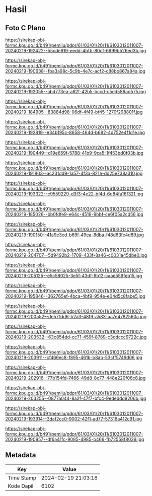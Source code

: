 # Hasil

## Foto C Plano

https://sirekap-obj-formc.kpu.go.id/b491/pemilu/pdpr/61/03/01/20/11/6103012011007-20240219-192422--55cde919-eedd-4bfb-80cf-6999b526ed3b.jpg

https://sirekap-obj-formc.kpu.go.id/b491/pemilu/pdpr/61/03/01/20/11/6103012011007-20240219-190638--fba3a98c-5c9b-4e7c-acf2-c88bb867a84a.jpg

https://sirekap-obj-formc.kpu.go.id/b491/pemilu/pdpr/61/03/01/20/11/6103012011007-20240219-192055--abd773ea-a62f-42b5-bccd-c5ed586ad575.jpg

https://sirekap-obj-formc.kpu.go.id/b491/pemilu/pdpr/61/03/01/20/11/6103012011007-20240219-184905--83884d98-06df-4f49-bf45-1270f298801f.jpg

https://sirekap-obj-formc.kpu.go.id/b491/pemilu/pdpr/61/03/01/20/11/6103012011007-20240219-192819--e34b195c-8658-464d-b682-4d752e4f1d1e.jpg

https://sirekap-obj-formc.kpu.go.id/b491/pemilu/pdpr/61/03/01/20/11/6103012011007-20240219-190449--d19e659f-5788-41b9-9ca5-1f453bd0f03b.jpg

https://sirekap-obj-formc.kpu.go.id/b491/pemilu/pdpr/61/03/01/20/11/6103012011007-20240219-191803--ac231dd9-1a57-4f3a-821e-dd25e738a310.jpg

https://sirekap-obj-formc.kpu.go.id/b491/pemilu/pdpr/61/03/01/20/11/6103012011007-20240219-193322--c9559229-d3f3-4e22-bf4d-6d84fa16f321.jpg

https://sirekap-obj-formc.kpu.go.id/b491/pemilu/pdpr/61/03/01/20/11/6103012011007-20240219-185026--bb0fdfe9-e64c-4519-9bbf-ce6f05a2cd56.jpg

https://sirekap-obj-formc.kpu.go.id/b491/pemilu/pdpr/61/03/01/20/11/6103012011007-20240219-190150--41a9e3cd-b69f-49ea-8dba-f48d63fc4d89.jpg

https://sirekap-obj-formc.kpu.go.id/b491/pemilu/pdpr/61/03/01/20/11/6103012011007-20240219-204707--5d9492b2-1709-433f-8a46-c0031a45dbe0.jpg

https://sirekap-obj-formc.kpu.go.id/b491/pemilu/pdpr/61/03/01/20/11/6103012011007-20240219-205125--e5c58025-3e5f-43df-9b12-caae559feb15.jpg

https://sirekap-obj-formc.kpu.go.id/b491/pemilu/pdpr/61/03/01/20/11/6103012011007-20240219-195846--362765ef-4bca-4bf9-954e-e04d5c8fabe5.jpg

https://sirekap-obj-formc.kpu.go.id/b491/pemilu/pdpr/61/03/01/20/11/6103012011007-20240219-200552--de571dd6-b2a3-48f9-a583-aa7e4782560a.jpg

https://sirekap-obj-formc.kpu.go.id/b491/pemilu/pdpr/61/03/01/20/11/6103012011007-20240219-203532--63c854dd-cc71-459f-8789-c3ddccc9722c.jpg

https://sirekap-obj-formc.kpu.go.id/b491/pemilu/pdpr/61/03/01/20/11/6103012011007-20240219-203911--cf466ec8-f895-461b-b8ab-53cff5749d06.jpg

https://sirekap-obj-formc.kpu.go.id/b491/pemilu/pdpr/61/03/01/20/11/6103012011007-20240219-202916--77b154fd-7466-49d8-8c77-448e220f06c8.jpg

https://sirekap-obj-formc.kpu.go.id/b491/pemilu/pdpr/61/03/01/20/11/6103012011007-20240219-203255--0877a044-8a2f-47f7-bfc4-9ededdd9206b.jpg

https://sirekap-obj-formc.kpu.go.id/b491/pemilu/pdpr/61/03/01/20/11/6103012011007-20240219-193914--3daf2cc0-9002-42f1-ad77-57316a412c91.jpg

https://sirekap-obj-formc.kpu.go.id/b491/pemilu/pdpr/61/03/01/20/11/6103012011007-20240219-190957--df6a41fc-9085-4985-b466-fb72558f8039.jpg


## Metadata

| Key        | Value               |
| ---------- | ------------------- |
| Time Stamp | 2024-02-19 21:03:16 |
| Kode Dapil | 6102                |



